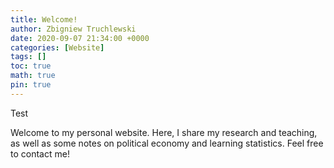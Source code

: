 ```yaml
---
title: Welcome!
author: Zbigniew Truchlewski
date: 2020-09-07 21:34:00 +0000
categories: [Website]
tags: []
toc: true
math: true
pin: true
---
```


Test

Welcome to my personal website. Here, I share my research and teaching, as well as some notes on political economy and learning statistics. Feel free to contact me!